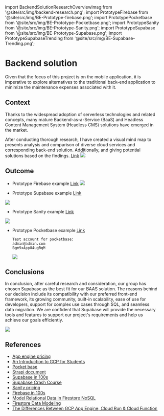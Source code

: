 import BackendSolutionResearchOverviewImag from '@site/src/img/backend-research.png';
import PrototypeFirebase from '@site/src/img/BE-Prototype-firebase.png';
import PrototypePocketbase from '@site/src/img/BE-Prototype-Pocketbase.png';
import PrototypeSanity from '@site/src/img/BE-Prototype-Sanity.png';
import PrototypeSupabase from '@site/src/img/BE-Prototype-Supabase.png';
import PrototypeSupabaseTrending from '@site/src/img/BE-Supabase-Trending.png';

# Backend solution

Given that the focus of this project is on the mobile application, it is imperative to explore alternatives to the traditional back-end application to minimize the maintenance expenses associated with it.

## Context

Thanks to the widespread adoption of serverless technologies and related concepts, many mature Backend-as-a-Service (BaaS) and Headless Content Management System (Headless CMS) solutions have emerged in the market.

After conducting thorough research, I have created a visual mind map to presents analysis and comparison of diverse cloud services and corresponding back-end solution. Additionally, and giving potential solutions based on the findings. <a href="https://excalidraw.com/#json=yf0sT96aDj8irjEDzpb9z,vkZFPDxXIUlKFsI80AJUug"><u>Link</u></a>
<img src={BackendSolutionResearchOverviewImag} />

## Outcome

- Prototype Firebase example <a href="https://github.com/zyhzsh/s7-workshop-pototypes/tree/main/firebase-example"><u>Link</u></a>
  <img src={PrototypeFirebase} />

- Prototype Supabase example <a href="https://github.com/zyhzsh/s7-workshop-pototypes/tree/main/superbase-example"><u>Link</u></a>

<img src={PrototypeSupabase} />

- Prototype Sanity example <a href="https://github.com/zyhzsh/s7-workshop-pototypes/tree/main/cms-example/BE"><u>Link</u></a>

<img src={PrototypeSanity} />

- Prototype Pocketbase example <a href="https://github.com/zyhzsh/s7-workshop-pototypes/tree/main/pocketbase-example"><u>Link</u></a>

  ```
  Test account for pocketbase:
  admin@admin.com
  Bgm9xAppU4ugRqM
  ```

  <img src={PrototypePocketbase} />

## Conclusions

In conclusion, after careful research and consideration, our group has chosen Supabase as the best fit for our BAAS solution. The reasons behind our decision include its compatibility with our preferred front-end framework, its growing community, built-in scalability, ease of use for developers, support for complex use cases through SQL, and seamless data migration. We are confident that Supabase will provide the necessary tools and features to support our project's requirements and help us achieve our goals efficiently.

<img src={PrototypeSupabaseTrending} />

## References

- [<u>App engine pricing</u>](https://cloud.google.com/appengine/pricing)
- [<u>An Introduction to GCP for Students</u>](https://www.youtube.com/watch?v=JtUIQz_EkUw)
- [<u>Pocket base</u>](https://pocketbase.io/docs/)
- [<u>Strapi document</u>](https://docs.strapi.io/developer-docs/latest/getting-started/introduction.html)
- [<u>Supabase in 100s</u>](https://www.youtube.com/watch?v=zBZgdTb-dns)
- [<u>Supabase Crash Course</u>](https://www.youtube.com/watch?v=7uKQBl9uZ00)
- [<u>Sanity pricing</u>](https://www.sanity.io/pricing#compare-plans)
- [<u>Firebase in 100s</u>](https://www.youtube.com/watch?v=vAoB4VbhRzM)
- [<u>Model Relational Data in Firestore NoSQL</u>](https://www.youtube.com/watch?v=jm66TSlVtcc)
- [<u>Firestore Data Modeling</u>](https://www.youtube.com/watch?v=35RlydUf6xo)
- [<u>The Differences Between GCP App Engine, Cloud Run & Cloud Function</u>](https://www.sphereinc.com/blogs/when-to-choose-app-engine-vs-cloud-functions-or-cloud-run-in-gcp/)
